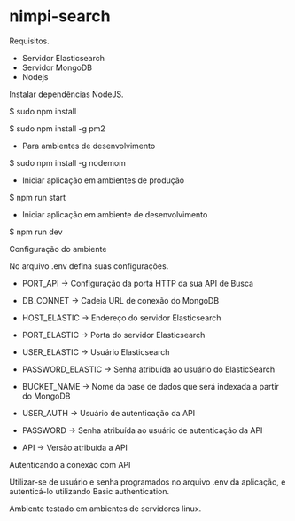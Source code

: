 # nimpi-search

Requisitos.
  * Servidor Elasticsearch
  * Servidor MongoDB
  * Nodejs

Instalar dependências NodeJS.
<p>$ sudo npm install
<p>$ sudo npm install -g pm2

* Para ambientes de desenvolvimento
<p>$ sudo npm install -g nodemom

* Iniciar aplicação em ambientes de produção
<p>$ npm run start

* Iniciar aplicação em ambiente de desenvolvimento
<p>$ npm run dev

Configuração do ambiente
<p>No arquivo .env defina suas configurações.</p>

* PORT_API -> Configuração da porta HTTP da sua API de Busca
* DB_CONNET -> Cadeia URL de conexão do MongoDB

* HOST_ELASTIC -> Endereço do servidor Elasticsearch
* PORT_ELASTIC -> Porta do servidor Elasticsearch
* USER_ELASTIC -> Usuário Elasticsearch
* PASSWORD_ELASTIC -> Senha atribuída ao usuário do ElasticSearch

* BUCKET_NAME -> Nome da base de dados que será indexada a partir do MongoDB

* USER_AUTH -> Usuário de autenticação da API
* PASSWORD ->  Senha atribuída ao usuário de autenticação da API

* API -> Versão atribuída a API

Autenticando a conexão com API
<p>Utilizar-se de usuário e senha programados no arquivo .env da aplicação, e autenticá-lo utilizando Basic authentication.

<p>Ambiente testado em ambientes de servidores linux.
